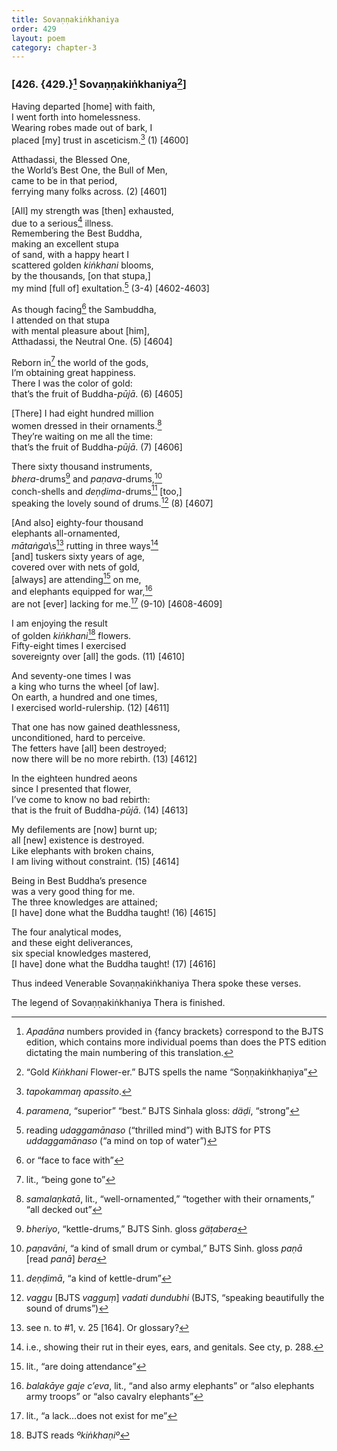 ```yaml
---
title: Sovaṇṇakiṅkhaniya
order: 429
layout: poem
category: chapter-3
---
```


### \[426. {429.}[^1] Sovaṇṇakiṅkhaniya[^2]\]

Having departed \[home\] with faith,  
I went forth into homelessness.  
Wearing robes made out of bark, I  
placed \[my\] trust in asceticism.[^3] (1) \[4600\]

Atthadassi, the Blessed One,  
the World’s Best One, the Bull of Men,  
came to be in that period,  
ferrying many folks across. (2) \[4601\]

\[All\] my strength was \[then\] exhausted,  
due to a serious[^4] illness.  
Remembering the Best Buddha,  
making an excellent stupa  
of sand, with a happy heart I  
scattered golden *kiṅkhani* blooms,  
by the thousands, \[on that stupa,\]  
my mind \[full of\] exultation.[^5] (3-4) \[4602-4603\]

As though facing[^6] the Sambuddha,  
I attended on that stupa  
with mental pleasure about \[him\],  
Atthadassi, the Neutral One. (5) \[4604\]

Reborn in[^7] the world of the gods,  
I’m obtaining great happiness.  
There I was the color of gold:  
that’s the fruit of Buddha-*pūjā*. (6) \[4605\]

\[There\] I had eight hundred million  
women dressed in their ornaments.[^8]  
They’re waiting on me all the time:  
that’s the fruit of Buddha-*pūjā*. (7) \[4606\]

There sixty thousand instruments,  
*bhera*-drums[^9] and *paṇava*-drums,[^10]  
conch-shells and *deṇḍima*-drums[^11] \[too,\]  
speaking the lovely sound of drums.[^12] (8) \[4607\]

\[And also\] eighty-four thousand  
elephants all-ornamented,  
*mātaṅga*\s[^13] rutting in three ways[^14]  
\[and\] tuskers sixty years of age,  
covered over with nets of gold,  
\[always\] are attending[^15] on me,  
and elephants equipped for war,[^16]  
are not \[ever\] lacking for me.[^17] (9-10) \[4608-4609\]

I am enjoying the result  
of golden *kiṅkhani*[^18] flowers.  
Fifty-eight times I exercised  
sovereignty over \[all\] the gods. (11) \[4610\]

And seventy-one times I was  
a king who turns the wheel \[of law\].  
On earth, a hundred and one times,  
I exercised world-rulership. (12) \[4611\]

That one has now gained deathlessness,  
unconditioned, hard to perceive.  
The fetters have \[all\] been destroyed;  
now there will be no more rebirth. (13) \[4612\]

In the eighteen hundred aeons  
since I presented that flower,  
I’ve come to know no bad rebirth:  
that is the fruit of Buddha-*pūjā*. (14) \[4613\]

My defilements are \[now\] burnt up;  
all \[new\] existence is destroyed.  
Like elephants with broken chains,  
I am living without constraint. (15) \[4614\]

Being in Best Buddha’s presence  
was a very good thing for me.  
The three knowledges are attained;  
\[I have\] done what the Buddha taught! (16) \[4615\]

The four analytical modes,  
and these eight deliverances,  
six special knowledges mastered,  
\[I have\] done what the Buddha taught! (17) \[4616\]

Thus indeed Venerable Sovaṇṇakiṅkhaniya Thera spoke these verses.

The legend of Sovaṇṇakiṅkhaniya Thera is finished.

[^1]: *Apadāna* numbers provided in {fancy brackets} correspond to the BJTS edition, which contains more individual poems than does the PTS edition dictating the main numbering of this translation.

[^2]: “Gold *Kiṅkhani* Flower-er.” BJTS spells the name “Soṇṇakiṅkhaṇiya”

[^3]: *tapokammaŋ apassito*.

[^4]: *paramena*, “superior” “best.” BJTS Sinhala gloss: *däḍi*, “strong”

[^5]: reading *udaggamānaso* (“thrilled mind”) with BJTS for PTS *uddaggamānaso* (“a mind on top of water”)

[^6]: or “face to face with”

[^7]: lit., “being gone to”

[^8]: *samalaṇkatā*, lit., “well-ornamented,” “together with their ornaments,” “all decked out”

[^9]: *bheriyo*, “kettle-drums,” BJTS Sinh. gloss *gäṭabera*

[^10]: *paṇavāni*, “a kind of small drum or cymbal,” BJTS Sinh. gloss *paṇā* \[read *panā*\] *bera*

[^11]: *deṇḍimā*, “a kind of kettle-drum”

[^12]: *vaggu* \[BJTS *vagguṃ*\] *vadati dundubhi* (BJTS, “speaking beautifully the sound of drums”)

[^13]: see n. to \#1, v. 25 \[164\]. Or glossary?

[^14]: i.e., showing their rut in their eyes, ears, and genitals. See cty, p. 288.

[^15]: lit., “are doing attendance”

[^16]: *balakāye gaje c’eva*, lit., “and also army elephants” or “also elephants army troops” or “also cavalry elephants”

[^17]: lit., “a lack…does not exist for me”

[^18]: BJTS reads *ºkiṅkhaṇiº*
